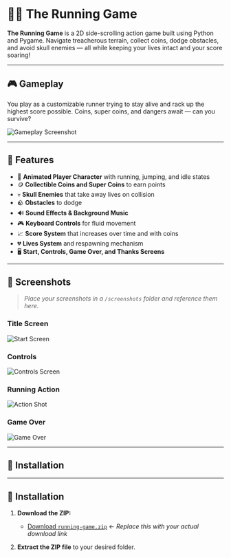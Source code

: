 # 🏃‍♂️ The Running Game

**The Running Game** is a 2D side-scrolling action game built using Python and Pygame. Navigate treacherous terrain, collect coins, dodge obstacles, and avoid skull enemies — all while keeping your lives intact and your score soaring!

---

## 🎮 Gameplay

You play as a customizable runner trying to stay alive and rack up the highest score possible. Coins, super coins, and dangers await — can you survive?

![Gameplay Screenshot](screenshots/gameplay1.png)

---

## 🧠 Features

- 🎨 **Animated Player Character** with running, jumping, and idle states
- 🪙 **Collectible Coins and Super Coins** to earn points
- 💀 **Skull Enemies** that take away lives on collision
- 🪨 **Obstacles** to dodge
- 🔊 **Sound Effects & Background Music**
- 🎮 **Keyboard Controls** for fluid movement
- 📈 **Score System** that increases over time and with coins
- 💔 **Lives System** and respawning mechanism
- 🖥️ **Start, Controls, Game Over, and Thanks Screens**

---

## 📸 Screenshots

> _Place your screenshots in a `/screenshots` folder and reference them here._

### Title Screen
![Start Screen](screenshots/start_screen.png)

### Controls
![Controls Screen](screenshots/controls_screen.png)

### Running Action
![Action Shot](screenshots/gameplay2.png)

### Game Over
![Game Over](screenshots/game_over.png)

---

## 🧰 Installation

---

## 🧰 Installation

1. **Download the ZIP:**
   - [Download `running-game.zip`](#) ← _Replace this with your actual download link_

2. **Extract the ZIP file** to your desired folder.